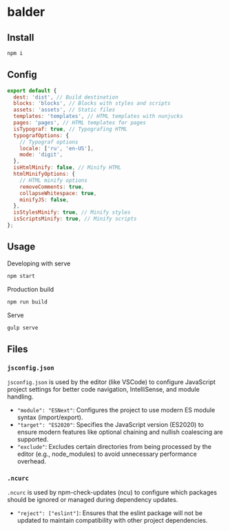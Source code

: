 # balder

## Install

```sh
npm i
```

## Config

```js
export default {
  dest: 'dist', // Build destination
  blocks: 'blocks', // Blocks with styles and scripts
  assets: 'assets', // Static files
  templates: 'templates', // HTML templates with nunjucks
  pages: 'pages', // HTML templates for pages
  isTypograf: true, // Typografing HTML
  typografOptions: {
    // Typograf options
    locale: ['ru', 'en-US'],
    mode: 'digit',
  },
  isHtmlMinify: false, // Minify HTML
  htmlMinifyOptions: {
    // HTML minify options
    removeComments: true,
    collapseWhitespace: true,
    minifyJS: false,
  },
  isStylesMinify: true, // Minify styles
  isScriptsMinify: true, // Minify scripts
};
```

## Usage

Developing with serve

```sh
npm start
```

Production build

```sh
npm run build
```

Serve

```sh
gulp serve
```

## Files

### `jsconfig.json`

`jsconfig.json` is used by the editor (like VSCode) to configure JavaScript project settings for better code navigation, IntelliSense, and module handling.

- `"module": "ESNext"`: Configures the project to use modern ES module syntax (import/export).
- `"target": "ES2020"`: Specifies the JavaScript version (ES2020) to ensure modern features like optional chaining and nullish coalescing are supported.
- `"exclude"`: Excludes certain directories from being processed by the editor (e.g., node_modules) to avoid unnecessary performance overhead.

### `.ncurc`

`.ncurc` is used by npm-check-updates (ncu) to configure which packages should be ignored or managed during dependency updates.

- `"reject": ["eslint"]`: Ensures that the eslint package will not be updated to maintain compatibility with other project dependencies.
